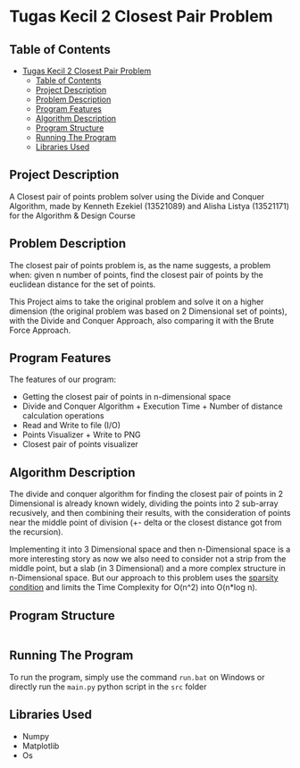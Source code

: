 # Tugas Kecil 2 Closest Pair Problem

## Table of Contents

- [Tugas Kecil 2 Closest Pair Problem](#tugas-kecil-2-closest-pair-problem)
  - [Table of Contents](#table-of-contents)
  - [Project Description](#project-description)
  - [Problem Description](#problem-description)
  - [Program Features](#program-features)
  - [Algorithm Description](#algorithm-description)
  - [Program Structure](#program-structure)
  - [Running The Program](#running-the-program)
  - [Libraries Used](#libraries-used)

## Project Description

A Closest pair of points problem solver using the Divide and Conquer Algorithm, made by Kenneth Ezekiel (13521089) and Alisha Listya (13521171) for the Algorithm & Design Course

## Problem Description

The closest pair of points problem is, as the name suggests, a problem when: given n number of points, find the closest pair of points by the euclidean distance for the set of points.

This Project aims to take the original problem and solve it on a higher dimension (the original problem was based on 2 Dimensional set of points), with the Divide and Conquer Approach, also comparing it with the Brute Force Approach.

## Program Features

The features of our program:
* Getting the closest pair of points in n-dimensional space
* Divide and Conquer Algorithm + Execution Time + Number of distance calculation operations
* Read and Write to file (I/O)
* Points Visualizer + Write to PNG
* Closest pair of points visualizer

## Algorithm Description

The divide and conquer algorithm for finding the closest pair of points in 2 Dimensional is already known widely, dividing the points into 2 sub-array recusively, and then combining their results, with the consideration of points near the middle point of division (+- delta or the closest distance got from the recursion).

Implementing it into 3 Dimensional space and then n-Dimensional space is a more interesting story as now we also need to consider not a strip from the middle point, but a slab (in 3 Dimensional) and a more complex structure in n-Dimensional space. But our approach to this problem uses the [sparsity condition](https://www.google.com/url?sa=t&rct=j&q=&esrc=s&source=web&cd=&cad=rja&uact=8&ved=2ahUKEwjSu6_C6bP9AhVt53MBHUUxDi8QFnoECBUQAw&url=https%3A%2F%2Fwww.cs.ubc.ca%2F~liorma%2Fcpsc320%2Ffiles%2Fclosest-points.pdf&usg=AOvVaw1AZ6S6JbrWX_9jXq7R0ZfX) and limits the Time Complexity for O(n^2) into O(n*log n).

## Program Structure

```

```

## Running The Program

To run the program, simply use the command `run.bat` on Windows or directly run the `main.py` python script in the `src` folder

## Libraries Used

* Numpy
* Matplotlib
* Os